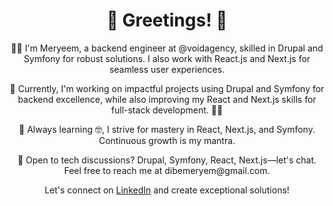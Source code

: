 <div align="center">
  <h1>🌟 Greetings! 👋</h1>
  <p>👩‍💻 I'm Meryeem, a backend engineer at @voidagency, skilled in Drupal and Symfony for robust solutions. I also work with React.js and Next.js for seamless user experiences.</p>
</div>

<p align="center">
   🔭 Currently, I'm working on impactful projects using Drupal and Symfony for backend excellence, while also improving my React and Next.js skills for full-stack development. 🚀🔧
</p>
<p align="center">
  🌱 Always learning 🤓, I strive for mastery in React, Next.js, and Symfony. Continuous growth is my mantra.
</p>

<p align="center">
  💬 Open to tech discussions? Drupal, Symfony, React, Next.js—let's chat. Feel free to reach me at dibemeryem@gmail.com.
</p>

<div align="center">
  Let's connect on <a href="https://www.linkedin.com/in/meryem-d-2b7baa18b/">LinkedIn</a> and create exceptional solutions!
</div>
